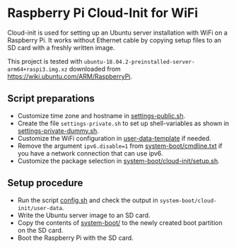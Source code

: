# Raspberry Pi Cloud-Init for WiFi

Cloud-init is used for setting up an Ubuntu server installation with WiFi on
a Raspberry Pi. It works without Ethernet cable by copying setup files to an
SD card with a freshly written image.

This project is tested with
`ubuntu-18.04.2-preinstalled-server-arm64+raspi3.img.xz`
downloaded from https://wiki.ubuntu.com/ARM/RaspberryPi.

## Script preparations

* Customize time zone and hostname in [settings-public.sh](settings-public.sh).
* Create the file `settings-private.sh` to set up shell-variables as shown in
  [settings-private-dummy.sh](settings-private-dummy.sh).
* Customize the WiFi configuration in [user-data-template](user-data-template)
  if needed.
* Remove the argument `ipv6.disable=1` from
  [system-boot/cmdline.txt](system-boot/cmdline.txt) if you have a network
  connection that can use ipv6.
* Customize the package selection in
  [system-boot/cloud-init/setup.sh](system-boot/cloud-init/setup.sh).

## Setup procedure

* Run the script [config.sh](config.sh) and check the output in
  `system-boot/cloud-init/user-data`.
* Write the Ubuntu server image to an SD card.
* Copy the contents of [system-boot/](system-boot/) to the newly created boot
  partition on the SD card.
* Boot the Raspberry Pi with the SD card.
